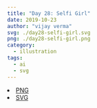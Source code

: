 ```yaml
---
title: "Day 28: Selfi Girl"
date: 2019-10-23
author: "vijay verma"
svg: ./day28-selfi-girl.svg
png: ./day28-selfi-girl.png
category:
  - illustration
tags:
  - ai
  - svg
---
```

<li><a href="./day28-selfi-girl.png" download className="btn-png">PNG</a></li>
<li><a href="./day28-selfi-girl.svg" download className="btn-svg">SVG</a></li>

